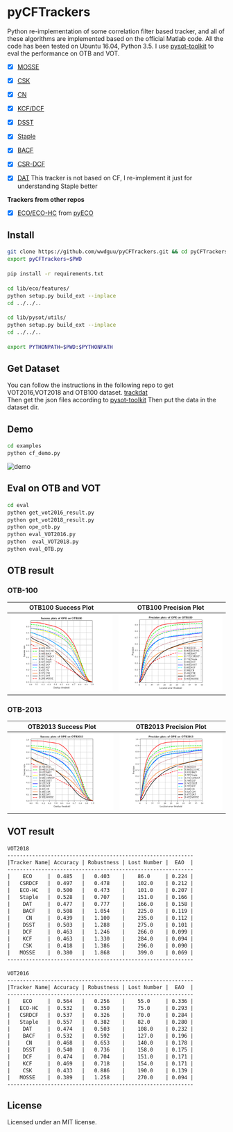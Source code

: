 # pyCFTrackers
Python re-implementation of some correlation filter based tracker, and all of these algorithms are implemented 
based on the official Matlab code. All the code has been tested on Ubuntu 16.04, Python 3.5.
I use [pysot-toolkit](https://github.com/StrangerZhang/pysot-toolkit) to eval the performance on OTB and VOT. 

- [x] [MOSSE](http://citeseerx.ist.psu.edu/viewdoc/download?doi=10.1.1.294.4992&rep=rep1&type=pdf)
- [x] [CSK](http://59.80.44.48/www.robots.ox.ac.uk/~joao/publications/henriques_eccv2012.pdf)
- [x] [CN](http://117.128.6.12/cache/www.cvl.isy.liu.se/research/objrec/visualtracking/colvistrack/CN_Tracking_CVPR14.pdf?ich_args2=465-31142901008185_f9df5d61efad793a151f3e0f467d3f75_10001002_9c896128d7c2f2d6933d518939a83798_91ccc5b03febd95ae516eb0f69b18b49)
- [x] [KCF/DCF](http://www.robots.ox.ac.uk/~joao/publications/henriques_tpami2015.pdf)
- [x] [DSST](http://www.cvl.isy.liu.se/research/objrec/visualtracking/scalvistrack/ScaleTracking_BMVC14.pdf)
- [x] [Staple](https://arxiv.org/pdf/1512.01355v2.pdf)
- [x] [BACF](http://openaccess.thecvf.com/content_ICCV_2017/papers/Galoogahi_Learning_Background-Aware_Correlation_ICCV_2017_paper.pdf)  
- [x] [CSR-DCF](https://arxiv.org/pdf/1611.08461v1.pdf)   
- [x] [DAT](https://www.tugraz.at/institute/icg/research/team-bischof/lrs/downloads/dat/)  This tracker is not based on CF, I re-implement it just for understanding Staple better  


**Trackers from other repos**
- [x] [ECO/ECO-HC](https://arxiv.org/pdf/1611.09224v1.pdf) from [pyECO](https://github.com/StrangerZhang/pyECO)



## Install
``` bash
git clone https://github.com/wwdguu/pyCFTrackers.git && cd pyCFTrackers
export pyCFTrackers=$PWD

pip install -r requirements.txt

cd lib/eco/features/
python setup.py build_ext --inplace
cd ../../..

cd lib/pysot/utils/
python setup.py build_ext --inplace
cd ../../..

export PYTHONPATH=$PWD:$PYTHONPATH
```

## Get Dataset
You can follow the instructions in the following repo to get VOT2016,VOT2018 and OTB100 dataset.
[trackdat](https://github.com/jvlmdr/trackdat/tree/master/python/trackdat)  
Then get the json files according to [pysot-toolkit](https://github.com/StrangerZhang/pysot-toolkit)
Then put the data in the dataset dir.

## Demo
``` bash
cd examples
python cf_demo.py
```
![demo](results/Coke_vis.gif)
## Eval on OTB and VOT
``` bash
cd eval
python get_vot2016_result.py
python get_vot2018_result.py
python ope_otb.py
python eval_VOT2016.py
python  eval_VOT2018.py
python eval_OTB.py
```

## OTB result
### OTB-100
|     OTB100 Success Plot   	    | OTB100 Precision Plot	    |
| --------------------------------- | ----------------------------- |
|![](results/pytracker_OPE_OTB100_success.png)  	    |![](results/pytracker_OPE_OTB100_precision.png)  	    |


### OTB-2013
|     OTB2013 Success Plot   	    | OTB2013 Precision Plot	    |
| --------------------------------- | ----------------------------- |
|![](results/pytracker_OPE_OTB2013_success.png)  	    |![](results/pytracker_OPE_OTB2013_precision.png)  	    |


## VOT result


```
VOT2018
------------------------------------------------------------
|Tracker Name| Accuracy | Robustness | Lost Number |  EAO  |
------------------------------------------------------------
|    ECO     |  0.485   |   0.403    |    86.0     | 0.224 |
|   CSRDCF   |  0.497   |   0.478    |    102.0    | 0.212 |
|   ECO-HC   |  0.500   |   0.473    |    101.0    | 0.207 |
|   Staple   |  0.528   |   0.707    |    151.0    | 0.166 |
|    DAT     |  0.477   |   0.777    |    166.0    | 0.158 |
|    BACF    |  0.508   |   1.054    |    225.0    | 0.119 |
|     CN     |  0.439   |   1.100    |    235.0    | 0.112 |
|    DSST    |  0.503   |   1.288    |    275.0    | 0.101 |
|    DCF     |  0.463   |   1.246    |    266.0    | 0.099 |
|    KCF     |  0.463   |   1.330    |    284.0    | 0.094 |
|    CSK     |  0.418   |   1.386    |    296.0    | 0.090 |
|   MOSSE    |  0.380   |   1.868    |    399.0    | 0.069 |
------------------------------------------------------------

VOT2016
------------------------------------------------------------
|Tracker Name| Accuracy | Robustness | Lost Number |  EAO  |
------------------------------------------------------------
|    ECO     |  0.564   |   0.256    |    55.0     | 0.336 |
|   ECO-HC   |  0.532   |   0.350    |    75.0     | 0.293 |
|   CSRDCF   |  0.537   |   0.326    |    70.0     | 0.284 |
|   Staple   |  0.557   |   0.382    |    82.0     | 0.280 |
|    DAT     |  0.474   |   0.503    |    108.0    | 0.232 |
|    BACF    |  0.532   |   0.592    |    127.0    | 0.196 |
|     CN     |  0.468   |   0.653    |    140.0    | 0.178 |
|    DSST    |  0.540   |   0.736    |    158.0    | 0.175 |
|    DCF     |  0.474   |   0.704    |    151.0    | 0.171 |
|    KCF     |  0.469   |   0.718    |    154.0    | 0.171 |
|    CSK     |  0.433   |   0.886    |    190.0    | 0.139 |
|   MOSSE    |  0.389   |   1.258    |    270.0    | 0.094 |
------------------------------------------------------------
```
## License
Licensed under an MIT license.



